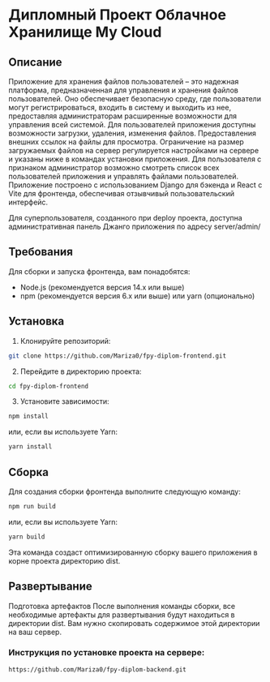 # Дипломный Проект Облачное Хранилище My Cloud

## Описание

Приложение для хранения файлов пользователей – это надежная платформа, предназначенная для управления и 
хранения файлов пользователей. Оно обеспечивает безопасную среду, где пользователи могут регистрироваться, 
входить в систему и выходить из нее, предоставляя администраторам расширенные возможности для управления 
всей системой.
Для пользователей приложения доступны возможности загрузки, удаления, изменения файлов. Предоставления внешних ссылок на 
файлы для просмотра. Ограничение на размер загружаемых 
файлов на сервер регулируется настройками на сервере и указаны ниже в командах установки приложения.
Для пользователя с признаком администратор возможно смотреть список всех пользователей приложения и управлять файлами 
пользователей.
Приложение построено с использованием Django для бэкенда и React с Vite для фронтенда, 
обеспечивая отзывчивый пользовательский интерфейс.

Для суперпользователя, созданного при deploy проекта, доступна административная панель Джанго приложения по адресу server/admin/

## Требования

Для сборки и запуска фронтенда, вам понадобятся:

- Node.js (рекомендуется версия 14.x или выше)
- npm (рекомендуется версия 6.x или выше) или yarn (опционально)

## Установка

1. Клонируйте репозиторий:

```sh
git clone https://github.com/Mariza0/fpy-diplom-frontend.git
```

2. Перейдите в директорию проекта:
```sh
cd fpy-diplom-frontend
```

3. Установите зависимости:
```sh
npm install
```
или, если вы используете Yarn:

```sh
yarn install
```

## Сборка
Для создания сборки фронтенда выполните следующую команду:

```sh
npm run build
```
или, если вы используете Yarn:

```sh
yarn build
```
Эта команда создаст оптимизированную сборку вашего приложения в корне проекта директорию dist.

## Развертывание
Подготовка артефактов
После выполнения команды сборки, все необходимые артефакты для развертывания будут находиться в директории dist. Вам нужно скопировать содержимое этой директории на ваш сервер.

### Инструкция по установке проекта на сервере:
```
https://github.com/Mariza0/fpy-diplom-backend.git
```
